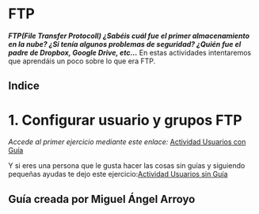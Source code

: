 # FTP

***FTP(File Transfer Protocoll)
¿Sabéis cuál fue el primer almacenamiento en la nube?
¿Si tenía algunos problemas de seguridad?
¿Quién fue el padre de Dropbox, Google Drive, etc...***
En estas actividades intentaremos que aprendáis un poco sobre lo que era FTP.
## Indice
# 1. Configurar usuario y grupos FTP
*Accede al primer ejercicio mediante este enlace:* [Actividad Usuarios con Guía](https://github.com/amcamiguel/FTP2/blob/master/ActividadUsuarios.md)

Y si eres una persona que le gusta hacer las cosas sin guías y siguiendo pequeñas ayudas te dejo este ejercicio:[Actividad Usuarios sin Guía](https://github.com/amcamiguel/FTP2/blob/master/ActividadUsuarioSinGu%C3%ADa.md)

## Guía creada por Miguel Ángel Arroyo



